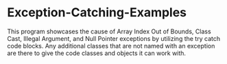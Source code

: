 # Exception-Catching-Examples
This program showcases the cause of Array Index Out of Bounds, Class Cast, Illegal Argument, and Null Pointer exceptions 
by utilizing the try catch code blocks.
Any additional classes that are not named with an exception are there to give the code classes and objects it can work with.
